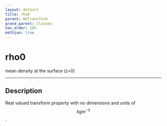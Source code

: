 ```yaml
---
layout: default
title: rho0
parent: WVTransform
grand_parent: Classes
nav_order: 185
mathjax: true
---
```


#  rho0

mean density at the surface (z=0)


---

## Description
Real valued transform property with no dimensions and units of $$kg m^{-3}$$.

